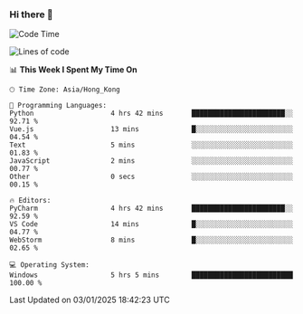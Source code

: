 ### Hi there 👋

<!--
**RoiexLee/RoiexLee** is a ✨ _special_ ✨ repository because its `README.md` (this file) appears on your GitHub profile.

Here are some ideas to get you started:

- 🔭 I’m currently working on ...
- 🌱 I’m currently learning ...
- 👯 I’m looking to collaborate on ...
- 🤔 I’m looking for help with ...
- 💬 Ask me about ...
- 📫 How to reach me: ...
- 😄 Pronouns: ...
- ⚡ Fun fact: ...
-->

<!--START_SECTION:waka-->
![Code Time](http://img.shields.io/badge/Code%20Time-1%2C057%20hrs%2047%20mins-blue)

![Lines of code](https://img.shields.io/badge/From%20Hello%20World%20I%27ve%20Written-38.4%20thousand%20lines%20of%20code-blue)

📊 **This Week I Spent My Time On** 

```text
🕑︎ Time Zone: Asia/Hong_Kong

💬 Programming Languages: 
Python                   4 hrs 42 mins       ███████████████████████░░   92.71 % 
Vue.js                   13 mins             █░░░░░░░░░░░░░░░░░░░░░░░░   04.54 % 
Text                     5 mins              ░░░░░░░░░░░░░░░░░░░░░░░░░   01.83 % 
JavaScript               2 mins              ░░░░░░░░░░░░░░░░░░░░░░░░░   00.77 % 
Other                    0 secs              ░░░░░░░░░░░░░░░░░░░░░░░░░   00.15 % 

🔥 Editors: 
PyCharm                  4 hrs 42 mins       ███████████████████████░░   92.59 % 
VS Code                  14 mins             █░░░░░░░░░░░░░░░░░░░░░░░░   04.77 % 
WebStorm                 8 mins              █░░░░░░░░░░░░░░░░░░░░░░░░   02.65 % 

💻 Operating System: 
Windows                  5 hrs 5 mins        █████████████████████████   100.00 % 
```


 Last Updated on 03/01/2025 18:42:23 UTC
<!--END_SECTION:waka-->
